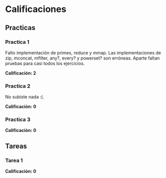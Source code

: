 # Calificaciones

## Practicas

### Practica 1

Falto implementación de primes, reduce y mmap. Las implementaciones de zip, mconcat, mfilter, any?, every? y powerset? son erróneas. Aparte faltan pruebas para casi todos los ejercicios.

**Calificación: 2**

### Practica 2

No subiste nada :(.

**Calificación: 0**

### Practica 3

**Calificación: 0**


## Tareas

### Tarea 1

**Calificación: 0**